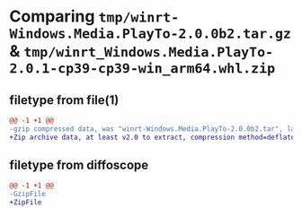 # Comparing `tmp/winrt-Windows.Media.PlayTo-2.0.0b2.tar.gz` & `tmp/winrt_Windows.Media.PlayTo-2.0.1-cp39-cp39-win_arm64.whl.zip`

## filetype from file(1)

```diff
@@ -1 +1 @@
-gzip compressed data, was "winrt-Windows.Media.PlayTo-2.0.0b2.tar", last modified: Sat Dec  2 18:23:56 2023, max compression
+Zip archive data, at least v2.0 to extract, compression method=deflate
```

## filetype from diffoscope

```diff
@@ -1 +1 @@
-GzipFile
+ZipFile
```


